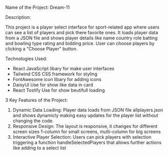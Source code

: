 

Name of the Project: Dream-11


Description:

This project is a player select interface for sport-related app where users can see a list of players and pick there favorite ones. It loads player data from a JSON file and shows player details like name country role batting and bowling type rating and bidding price. User can choose players by clicking a "Choose Player" button.

Technologies Used:
- React JavaScript libary for make user interfaces
- Tailwind CSS CSS framework for styling
- FontAwesome icon libary for adding icons
- DaisyUI Use for show like data in card
- React Tostify Use for show beutifull loading

3 Key Features of the Project:
1. Dynamic Data Loading: Player data loads from JSON file allplayers.json and shows dynamicly making easy updates for the player list without changing the code.
2. Responsive Design: The layout is responsive, it changes for different screen sizes 1-column for small screens, multi-column for big screens
3. Interactive Player Selection: Users can pick players with selection triggering a function handleSelectedPlayers that allows further actions like adding to a select list